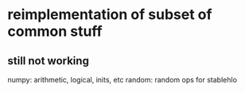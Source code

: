 # reimplementation of subset of common stuff
## still not working

numpy: arithmetic, logical, inits, etc
random: random ops for stablehlo